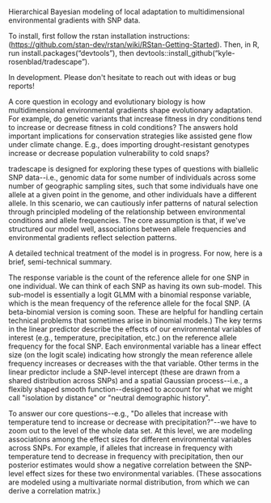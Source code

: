Hierarchical Bayesian modeling of local adaptation to multidimensional environmental gradients with SNP data.

To install, first follow the rstan installation instructions: (https://github.com/stan-dev/rstan/wiki/RStan-Getting-Started). Then, in R, run install.packages(“devtools”), then devtools::install_github(“kyle-rosenblad/tradescape”).

In development. Please don't hesitate to reach out with ideas or bug reports!

A core question in ecology and evolutionary biology is how multidimensional environmental gradients shape evolutionary adaptation. For example, do genetic variants that increase fitness in dry conditions tend to increase or decrease fitness in cold conditions? The answers hold important implications for conservation strategies like assisted gene flow under climate change. E.g., does importing drought-resistant genotypes increase or decrease population vulnerability to cold snaps?

tradescape is designed for exploring these types of questions with biallelic SNP data--i.e., genomic data for some number of individuals across some number of geographic sampling sites, such that some individuals have one allele at a given point in the genome, and other individuals have a different allele. In this scenario, we can cautiously infer patterns of natural selection through principled modeling of the relationship between environmental conditions and allele frequencies. The core assumption is that, if we've structured our model well, associations between allele frequencies and environmental gradients reflect selection patterns.

A detailed technical treatment of the model is in progress. For now, here is a brief, semi-technical summary.

The response variable is the count of the reference allele for one SNP in one individual. We can think of each SNP as having its own sub-model. This sub-model is essentially a logit GLMM with a binomial response variable, which is the mean frequency of the reference allele for the focal SNP. (A beta-binomial version is coming soon. These are helpful for handling certain technical problems that sometimes arise in binomial models.) The key terms in the linear predictor describe the effects of our environmental variables of interest (e.g., temperature, precipitation, etc.) on the reference allele frequency for the focal SNP. Each environmental variable has a linear effect size (on the logit scale) indicating how strongly the mean reference allele frequency increases or decreases with the that variable. Other terms in the linear predictor include a SNP-level intercept (these are drawn from a shared distribution across SNPs) and a spatial Gaussian process--i.e., a flexibly shaped smooth function--designed to account for what we might call "isolation by distance" or "neutral demographic history".

To answer our core questions--e.g., "Do alleles that increase with temperature tend to increase or decrease with precipitation?"--we have to zoom out to the level of the whole data set. At this level, we are modeling associations among the effect sizes for different environmental variables across SNPs. For example, if alleles that increase in frequency with temperature tend to decrease in frequency with precipitation, then our posterior estimates would show a negative correlation between the SNP-level effect sizes for these two environmental variables. (These assocations are modeled using a multivariate normal distribution, from which we can derive a correlation matrix.)
